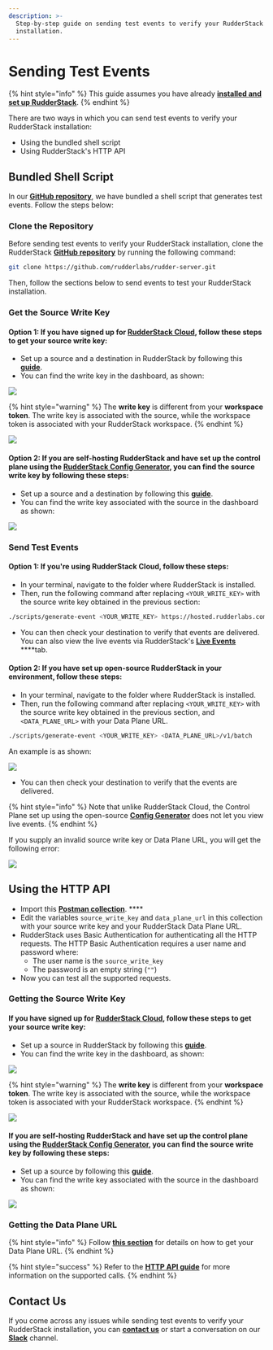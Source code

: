 ```yaml
---
description: >-
  Step-by-step guide on sending test events to verify your RudderStack
  installation.
---
```


# Sending Test Events

{% hint style="info" %}
This guide assumes you have already [**installed and set up RudderStack**](./).
{% endhint %}

There are two ways in which you can send test events to verify your RudderStack installation:

* Using the bundled shell script
* Using RudderStack's HTTP API

## Bundled Shell Script

In our [**GitHub repository**](https://github.com/rudderlabs/rudder-server), we have bundled a shell script that generates test events. Follow the steps below:

### Clone the Repository

Before sending test events to verify your RudderStack installation, clone the RudderStack [**GitHub repository**](https://github.com/rudderlabs/rudder-server) by running the following command:

```bash
git clone https://github.com/rudderlabs/rudder-server.git
```

Then, follow the sections below to send events to test your RudderStack installation.

### Get the Source Write Key

#### **Option 1: If you have signed up for** [**RudderStack Cloud**](https://app.rudderstack.com/)**, follow these steps to get your source write key:**

* Set up a source and a destination in RudderStack by following this [**guide**](../../connections/adding-source-and-destination-rudderstack.md). 
* You can find the write key in the dashboard, as shown:

![](../../.gitbook/assets/screen-shot-2021-07-01-at-5.27.53-pm.png)

{% hint style="warning" %}
The **write key** is different from your **workspace token**. The write key is associated with the source, while the workspace token is associated with your RudderStack workspace.
{% endhint %}

![](../../.gitbook/assets/screen-shot-2021-07-01-at-5.29.03-pm.png)

#### **Option 2: If you are self-hosting RudderStack and have set up the control plane using the** [**RudderStack Config Generator**](../control-plane-lite.md)**, you can find the source write key by following these steps:**

* Set up a source and a destination by following this [**guide**](../../connections/adding-source-and-destination-rudderstack.md). 
* You can find the write key associated with the source in the dashboard as shown:

![](../../.gitbook/assets/writekey.jpg)

### Send Test Events

#### Option 1: If you're using RudderStack Cloud, follow these steps:

* In your terminal, navigate to the folder where RudderStack is installed. 
* Then, run the following command after replacing `<YOUR_WRITE_KEY>` with the source write key obtained in the previous section:

```bash
./scripts/generate-event <YOUR_WRITE_KEY> https://hosted.rudderlabs.com/v1/batch
```

* You can then check your destination to verify that events are delivered. You can also view the live events via RudderStack's [**Live Events**](../../user-guides/how-to-guides/live-destination-event-debugger.md) ****tab.

#### Option 2: If you have set up open-source RudderStack in your environment, follow these steps:

* In your terminal, navigate to the folder where RudderStack is installed. 
* Then, run the following command after replacing `<YOUR_WRITE_KEY>` with the source write key obtained in the previous section, and `<DATA_PLANE_URL>` with your Data Plane URL.

```bash
./scripts/generate-event <YOUR_WRITE_KEY> <DATA_PLANE_URL>/v1/batch
```

An example is as shown:

![](../../.gitbook/assets/test-event%20%281%29.jpg)

* You can then check your destination to verify that the events are delivered.

{% hint style="info" %}
Note that unlike RudderStack Cloud, the Control Plane set up using the open-source [**Config Generator**](../control-plane-lite.md) does not let you view live events.
{% endhint %}

If you supply an invalid source write key or Data Plane URL, you will get the following error:

![](../../.gitbook/assets/error.jpg)

## Using the HTTP API

* Import this [**Postman collection**](https://www.getpostman.com/collections/480307c55ad2b9dd4e27). ****
* Edit the variables `source_write_key` and `data_plane_url` in this collection with your source write key and your RudderStack Data Plane URL. 
* RudderStack uses Basic Authentication for authenticating all the HTTP requests. The HTTP Basic Authentication requires a user name and password where: 
  * The user name is the `source_write_key`
  * The password is an empty string \(`""`\) 
* Now you can test all the supported requests.

### Getting the Source Write Key

#### **If you have signed up for** [**RudderStack Cloud**](https://app.rudderstack.com/)**, follow these steps to get your source write key:**

* Set up a source in RudderStack by following this [**guide**](../../connections/adding-source-and-destination-rudderstack.md). 
* You can find the write key in the dashboard, as shown:

![](../../.gitbook/assets/screen-shot-2021-07-01-at-5.27.53-pm.png)

{% hint style="warning" %}
The **write key** is different from your **workspace token**. The write key is associated with the source, while the workspace token is associated with your RudderStack workspace.
{% endhint %}

![](../../.gitbook/assets/screen-shot-2021-07-01-at-5.29.03-pm.png)

#### **If you are self-hosting RudderStack and have set up the control plane using the** [**RudderStack Config Generator**](../control-plane-lite.md)**, you can find the source write key by following these steps:**

* Set up a source by following this [**guide**](../../connections/adding-source-and-destination-rudderstack.md). 
* You can find the write key associated with the source in the dashboard as shown:

![](../../.gitbook/assets/writekey.jpg)

### Getting the Data Plane URL

{% hint style="info" %}
Follow [**this section**](https://docs.rudderstack.com/get-started/installing-and-setting-up-rudderstack#what-is-a-data-plane-url-where-do-i-get-it) for details on how to get your Data Plane URL.
{% endhint %}

{% hint style="success" %}
Refer to the [**HTTP API guide**](https://docs.rudderstack.com/rudderstack-api/http-api-specification) for more information on the supported calls.
{% endhint %}

## Contact Us

If you come across any issues while sending test events to verify your RudderStack installation, you can [**contact us**](mailto:%20docs@rudderstack.com) or start a conversation on our [**Slack**](https://rudderstack.com/join-rudderstack-slack-community) channel.

